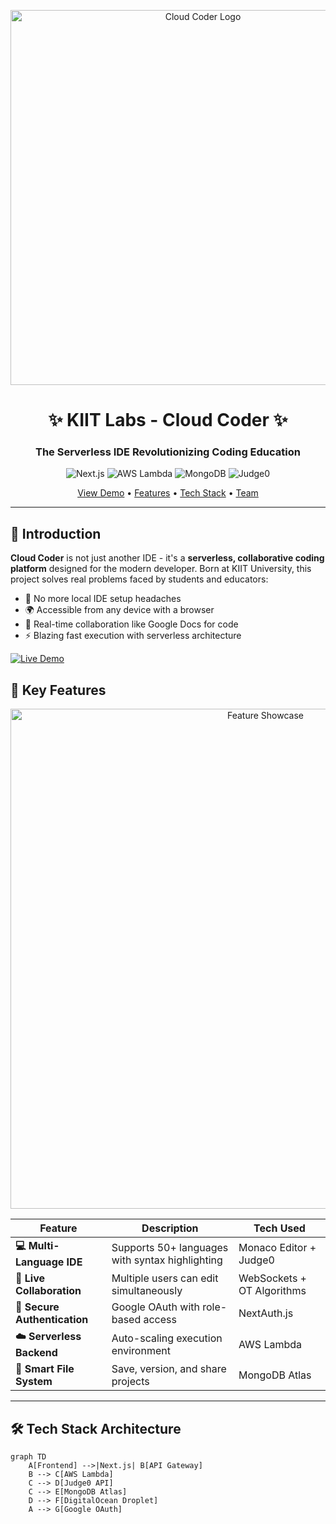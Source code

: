 <p align="center">
  <img src="https://user-images.githubusercontent.com/65200532/167247511-5b9af914-9c6e-4a3d-8b7e-e0f5c9b4b8e0.svg" width="600" alt="Cloud Coder Logo">
</p>

<h1 align="center">✨ KIIT Labs - Cloud Coder ✨</h1>
<h3 align="center">The Serverless IDE Revolutionizing Coding Education</h3>

<p align="center">
  <img src="https://img.shields.io/badge/Next.js-14.2.3-000000?style=for-the-badge&logo=nextdotjs" alt="Next.js">
  <img src="https://img.shields.io/badge/AWS_Lambda-FF9900?style=for-the-badge&logo=amazonaws&logoColor=white" alt="AWS Lambda">
  <img src="https://img.shields.io/badge/MongoDB-47A248?style=for-the-badge&logo=mongodb&logoColor=white" alt="MongoDB">
  <img src="https://img.shields.io/badge/Judge0-5C2D91?style=for-the-badge&logo=codeigniter&logoColor=white" alt="Judge0">
</p>

<div align="center">
  <a href="#demo">View Demo</a> •
  <a href="#features">Features</a> •
  <a href="#tech-stack">Tech Stack</a> •
  <a href="#team">Team</a>
</div>

---

## 🌟 **Introduction**
**Cloud Coder** is not just another IDE - it's a **serverless, collaborative coding platform** designed for the modern developer. Born at KIIT University, this project solves real problems faced by students and educators:

- 🚫 No more local IDE setup headaches
- 🌍 Accessible from any device with a browser
- 👥 Real-time collaboration like Google Docs for code
- ⚡ Blazing fast execution with serverless architecture

[![Live Demo](https://img.shields.io/badge/🌐-Live_Demo-000000?style=for-the-badge&logo=vercel&logoColor=white)](https://www.abhishekbishwas.com.np/)

## 🚀 **Key Features**

<div align="center">
  <img src="https://user-images.githubusercontent.com/65200532/167248933-1a1b1b2f-9f4a-4e8a-8f7e-5f3c3b3b3b3b.png" width="800" alt="Feature Showcase">
</div>

| Feature | Description | Tech Used |
|---------|------------|-----------|
| **💻 Multi-Language IDE** | Supports 50+ languages with syntax highlighting | Monaco Editor + Judge0 |
| **👥 Live Collaboration** | Multiple users can edit simultaneously | WebSockets + OT Algorithms |
| **🔐 Secure Authentication** | Google OAuth with role-based access | NextAuth.js |
| **☁️ Serverless Backend** | Auto-scaling execution environment | AWS Lambda |
| **📁 Smart File System** | Save, version, and share projects | MongoDB Atlas |

---

## 🛠️ **Tech Stack Architecture**

```mermaid
graph TD
    A[Frontend] -->|Next.js| B[API Gateway]
    B --> C[AWS Lambda]
    C --> D[Judge0 API]
    C --> E[MongoDB Atlas]
    D --> F[DigitalOcean Droplet]
    A --> G[Google OAuth]
